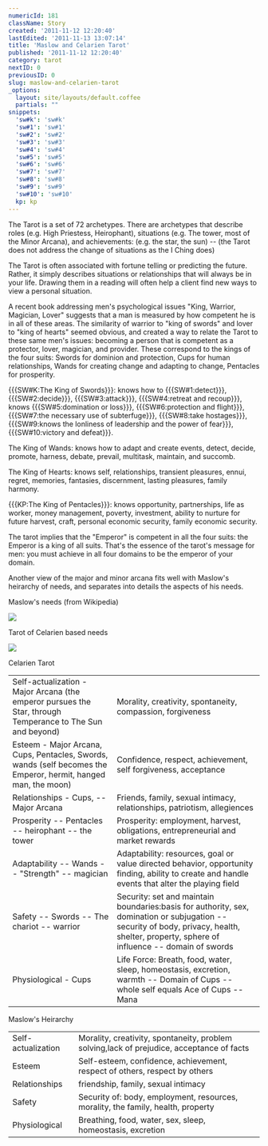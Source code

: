 ```yaml
---
numericId: 181
className: Story
created: '2011-11-12 12:20:40'
lastEdited: '2011-11-13 13:07:14'
title: 'Maslow and Celarien Tarot'
published: '2011-11-12 12:20:40'
category: tarot
nextID: 0
previousID: 0
slug: maslow-and-celarien-tarot
_options:
  layout: site/layouts/default.coffee
  partials: ""
snippets:
  'sw#k': 'sw#k'
  'sw#1': 'sw#1'
  'sw#2': 'sw#2'
  'sw#3': 'sw#3'
  'sw#4': 'sw#4'
  'sw#5': 'sw#5'
  'sw#6': 'sw#6'
  'sw#7': 'sw#7'
  'sw#8': 'sw#8'
  'sw#9': 'sw#9'
  'sw#10': 'sw#10'
  kp: kp
---
```

The Tarot is a set of 72 archetypes. There are archetypes that describe roles (e.g. High Priestess, Heirophant), situations (e.g. The tower, most of the Minor Arcana), and achievements: (e.g. the star, the sun) -- (the Tarot does not address the change of situations as the I Ching does)

The Tarot is often associated with fortune telling or predicting the future. Rather, it simply describes situations or relationships that will always be in your life. Drawing them in a reading will often help a client find new ways to view a personal situation.

A recent book addressing men's psychological issues "King, Warrior, Magician, Lover" suggests that a man is measured by how competent he is in all of these areas. The similarity of warrior to "king of swords" and lover to "king of hearts" seemed obvious, and created a way to relate the Tarot to these same men's issues: becoming a person that is competent as a protector, lover, magician, and provider. These correspond to the kings of the four suits: Swords for dominion and protection, Cups for human relationships, Wands for creating change and adapting to change, Pentacles for prosperity.

{{{SW#K:The King of Swords}}}: knows how to {{{SW#1:detect}}}, {{{SW#2:decide}}}, {{{SW#3:attack}}}, {{{SW#4:retreat and recoup}}}, knows {{{SW#5:domination or loss}}}, {{{SW#6:protection and flight}}}, {{{SW#7:the necessary use of subterfuge}}}, {{{SW#8:take hostages}}}, {{{SW#9:knows the lonliness of leadership and the power of fear}}}, {{{SW#10:victory and defeat}}}.

The King of Wands: knows how to adapt and create events, detect, decide, promote, harness, debate, prevail, multitask, maintain, and succomb.

The King of Hearts: knows self, relationships, transient pleasures, ennui, regret, memories, fantasies, discernment, lasting pleasures, family harmony.

{{{KP:The King of Pentacles}}}: knows opportunity, partnerships, life as worker, money management, poverty, investment, ability to nurture for future harvest, craft, personal economic security, family economic security.

The tarot implies that the "Emperor" is competent in all the four suits: the Emperor is a king of all suits. That's the essence of the tarot's message for men: you must achieve in all four domains to be the emperor of your domain.

Another view of the major and minor arcana fits well with Maslow's heirarchy of needs, and separates into details the aspects of his needs.

Maslow's needs (from Wikipedia)

![][0]

Tarot of Celarien based needs

![][1]

<table> Celarien Tarot <tbody><tr><td> Self-actualization - Major Arcana (the emperor pursues the Star, through Temperance to The Sun and beyond) </td><td> Morality, creativity, spontaneity, compassion, forgiveness </td></tr><tr><td> Esteem - Major Arcana, Cups, Pentacles, Swords, wands (self becomes the Emperor, hermit, hanged man, the moon) </td><td> Confidence, respect, achievement, self forgiveness, acceptance </td></tr><tr><td> Relationships - Cups, -- Major Arcana </td><td> Friends, family, sexual intimacy, relationships, patriotism, allegiences </td></tr><tr><td> Prosperity -- Pentacles -- heirophant -- the tower </td><td> Prosperity: employment, harvest, obligations, entrepreneurial and market rewards </td></tr><tr><td> Adaptability -- Wands -- "Strength" -- magician </td><td> Adaptability: resources, goal or value directed behavior, opportunity finding, ability to create and handle events that alter the playing field </td></tr><tr><td> Safety -- Swords -- The chariot -- warrior </td><td> Security: set and maintain boundaries:basis for authority, sex, domination or subjugation -- security of body, privacy, health, shelter, property, sphere of influence -- domain of swords </td></tr><tr><td> Physiological - Cups </td><td> Life Force: Breath, food, water, sleep, homeostasis, excretion, warmth -- Domain of Cups -- whole self equals Ace of Cups -- Mana  
 </td></tr></tbody></table>

<table> Maslow's Heirarchy <tbody><tr><td> Self-actualization </td><td> Morality, creativity, spontaneity, problem solving,lack of prejudice, acceptance of facts </td></tr><tr><td> Esteem </td><td> Self-esteem, confidence, achievement, respect of others, respect by others </td></tr><tr><td> Relationships </td><td> friendship, family, sexual intimacy </td></tr><tr><td> Safety </td><td> Security of: body, employment, resources, morality, the family, health, property </td></tr><tr><td> Physiological </td><td> Breathing, food, water, sex, sleep, homeostasis, excretion </td></tr></tbody></table>

[0]: http://upload.wikimedia.org/wikipedia/commons/6/60/Maslow%27s_Hierarchy_of_Needs.svg
[1]: assets/_resampled/resizedimage536402-Celarien-Heirarchy.001.gif